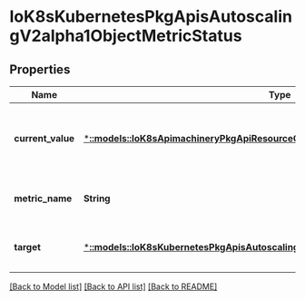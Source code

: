 # IoK8sKubernetesPkgApisAutoscalingV2alpha1ObjectMetricStatus

## Properties
Name | Type | Description | Notes
------------ | ------------- | ------------- | -------------
**current_value** | [***::models::IoK8sApimachineryPkgApiResourceQuantity**](io.k8s.apimachinery.pkg.api.resource.Quantity.md) | currentValue is the current value of the metric (as a quantity). | [default to null]
**metric_name** | **String** | metricName is the name of the metric in question. | [default to null]
**target** | [***::models::IoK8sKubernetesPkgApisAutoscalingV2alpha1CrossVersionObjectReference**](io.k8s.kubernetes.pkg.apis.autoscaling.v2alpha1.CrossVersionObjectReference.md) | target is the described Kubernetes object. | [default to null]

[[Back to Model list]](../README.md#documentation-for-models) [[Back to API list]](../README.md#documentation-for-api-endpoints) [[Back to README]](../README.md)


